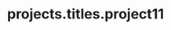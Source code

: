 ---
layout: page
title: projects.titles.project11
description: projects.descriptions.project11
img: assets/img/projects/old_portfolio.png
redirect: /archive
importance: 1
category: web-development
---